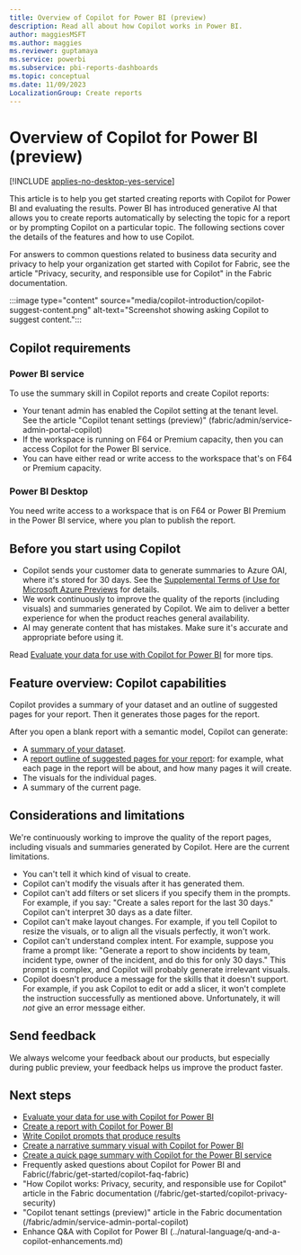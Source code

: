 ```yaml
---
title: Overview of Copilot for Power BI (preview) 
description: Read all about how Copilot works in Power BI.
author: maggiesMSFT
ms.author: maggies
ms.reviewer: guptamaya
ms.service: powerbi
ms.subservice: pbi-reports-dashboards
ms.topic: conceptual
ms.date: 11/09/2023
LocalizationGroup: Create reports
---
```


# Overview of Copilot for Power BI (preview)

[!INCLUDE [applies-no-desktop-yes-service](../includes/applies-no-desktop-yes-service.md)]

This article is to help you get started creating reports with Copilot for Power BI and evaluating the results. Power BI has introduced generative AI that allows you to create reports automatically by selecting the topic for a report or by prompting Copilot on a particular topic. The following sections cover the details of the features and how to use Copilot.

For answers to common questions related to business data security and privacy to help your organization get started with Copilot for Fabric, see the article "Privacy, security, and responsible use for Copilot" in the Fabric documentation.

:::image type="content" source="media/copilot-introduction/copilot-suggest-content.png" alt-text="Screenshot showing asking Copilot to suggest content.":::

## Copilot requirements

### Power BI service

To use the summary skill in Copilot reports and create Copilot reports:

- Your tenant admin has enabled the Copilot setting at the tenant level. See the article "Copilot tenant settings (preview)" (fabric/admin/service-admin-portal-copilot)
- If the workspace is running on F64 or Premium capacity, then you can access Copilot for the Power BI service.
- You can have either read or write access to the workspace that's on F64 or Premium capacity.

### Power BI Desktop

You need write access to a workspace that is on F64 or Power BI Premium in the Power BI service, where you plan to publish the report.

## Before you start using Copilot

- Copilot sends your customer data to generate summaries to Azure OAI, where it's stored for 30 days. See the [Supplemental Terms of Use for Microsoft Azure Previews](https://azure.microsoft.com/support/legal/preview-supplemental-terms) for details.
- We work continuously to improve the quality of the reports (including visuals) and summaries generated by Copilot. We aim to deliver a better experience for when the product reaches general availability.
- AI may generate content that has mistakes. Make sure it's accurate and appropriate before using it.

Read [Evaluate your data for use with Copilot for Power BI](copilot-evaluate-data.md) for more tips.

## Feature overview: Copilot capabilities

Copilot provides a summary of your dataset and an outline of suggested pages for your report. Then it generates those pages for the report.

After you open a blank report with a semantic model, Copilot can generate:  

- A [summary of your dataset](copilot-create-narrative.md).
- A [report outline of suggested pages for your report](copilot-create-report.md): for example, what each page in the report will be about, and how many pages it will create.  
- The visuals for the individual pages.
- A summary of the current page.

## Considerations and limitations 

We're continuously working to improve the quality of the report pages, including visuals and summaries generated by Copilot. Here are the current limitations.

- You can't tell it which kind of visual to create.
- Copilot can't modify the visuals after it has generated them.
- Copilot can't add filters or set slicers if you specify them in the prompts. For example, if you say: "Create a sales report for the last 30 days." Copilot can't interpret 30 days as a date filter.
- Copilot can't make layout changes. For example, if you tell Copilot to resize the visuals, or to align all the visuals perfectly, it won't work.
- Copilot can't understand complex intent. For example, suppose you frame a prompt like: "Generate a report to show incidents by team, incident type, owner of the incident, and do this for only 30 days." This prompt is complex, and Copilot will probably generate irrelevant visuals.
- Copilot doesn't produce a message for the skills that it doesn't support. For example, if you ask Copilot to edit or add a slicer, it won't complete the instruction successfully as mentioned above. Unfortunately, it will *not* give an error message either.  

## Send feedback

We always welcome your feedback about our products, but especially during public preview, your feedback helps us improve the product faster.

## Next steps

- [Evaluate your data for use with Copilot for Power BI](copilot-evaluate-data.md)
- [Create a report with Copilot for Power BI](copilot-create-report.md)
- [Write Copilot prompts that produce results](copilot-prompts.md)
- [Create a narrative summary visual with Copilot for Power BI](copilot-create-narrative.md)
- [Create a quick page summary with Copilot for the Power BI service](copilot-summarize-page.md)
- Frequently asked questions about Copilot for Power BI and Fabric(/fabric/get-started/copilot-faq-fabric)
- "How Copilot works: Privacy, security, and responsible use for Copilot" article in the Fabric documentation (/fabric/get-started/copilot-privacy-security)
- "Copilot tenant settings (preview)" article in the Fabric documentation (/fabric/admin/service-admin-portal-copilot)
- Enhance Q&A with Copilot for Power BI (../natural-language/q-and-a-copilot-enhancements.md)
